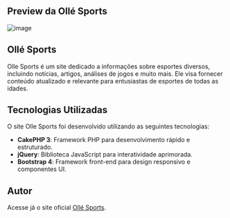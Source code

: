 ## Preview da Ollé Sports
![image](https://github.com/lucasheideric-dev/Olle-Sports/assets/119465141/5042ec02-2a09-4a24-b9c0-0c5337805817)


## Ollé Sports
Olle Sports é um site dedicado a informações sobre esportes diversos, incluindo notícias, artigos, análises de jogos e muito mais. Ele visa fornecer conteúdo atualizado e relevante para entusiastas de esportes de todas as idades.


## Tecnologias Utilizadas
O site Olle Sports foi desenvolvido utilizando as seguintes tecnologias:

- **CakePHP 3**: Framework PHP para desenvolvimento rápido e estruturado.
- **jQuery**: Biblioteca JavaScript para interatividade aprimorada.
- **Bootstrap 4**: Framework front-end para design responsivo e componentes UI.


## Autor
Acesse já o site oficial [Ollé Sports](https://ollesports.com.br).

